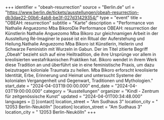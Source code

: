 +++
identifier = "obeah-resurrection"
source = "Berlin.de"
url = "https://www.berlin.de/tickets/ausstellungen/obeah-resurrection-db3dae22-00b6-4ab8-be3f-027d31429354/"
type = "event"
title = "OBEAH: resurrection"
subtitle = "Karte"
description = "Performance von Nathalie Anguezomo Mba BikoroDie Performance OBEAH: resurrection der Künstlerin Nathalie Anguezomo Mba Bikoro zur gleichnamigen Arbeit in der Ausstellung Ré-Imaginer le passé ist ein Ritual der Auferstehung und Heilung.Nathalie Anguezomo Mba Bikoro ist Künstlerin, Heilerin und Schwarze Feministin mit Wurzeln in Gabun. Der im Titel zitierte Begriff „Obeah“ bezieht sich auf eine Heiltradition, die ihre Ursprünge vor allem in kreolisierten westafrikanischen Praktiken hat. Bikoro wendet in ihrem Werk diese Tradition an und überführt sie in eine feministische Praxis, um dazu beizutragen koloniale Traumata zu heilen. Mba Bikoro erforscht kreolisierte Identität, Erbe, Erinnerung und Heimat und untersucht Systeme der kolonialen Vergangenheit und Gegenwart, Traditionen und Mythologien."
start_date = "2024-04-03T19:00:00.000"
end_date = "2024-04-03T19:00:00.000"
category = "Ausstellungen"
organizer = "Kindl - Zentrum für zeitgenössische Kunst"
updated = "2024-04-01T00:34:48.000"
languages = []
[contact]
location_street = "Am Sudhaus 3"
location_city = " 12053 Berlin-Neukölln"
[location]
location_street = "Am Sudhaus 3"
location_city = " 12053 Berlin-Neukölln"
+++